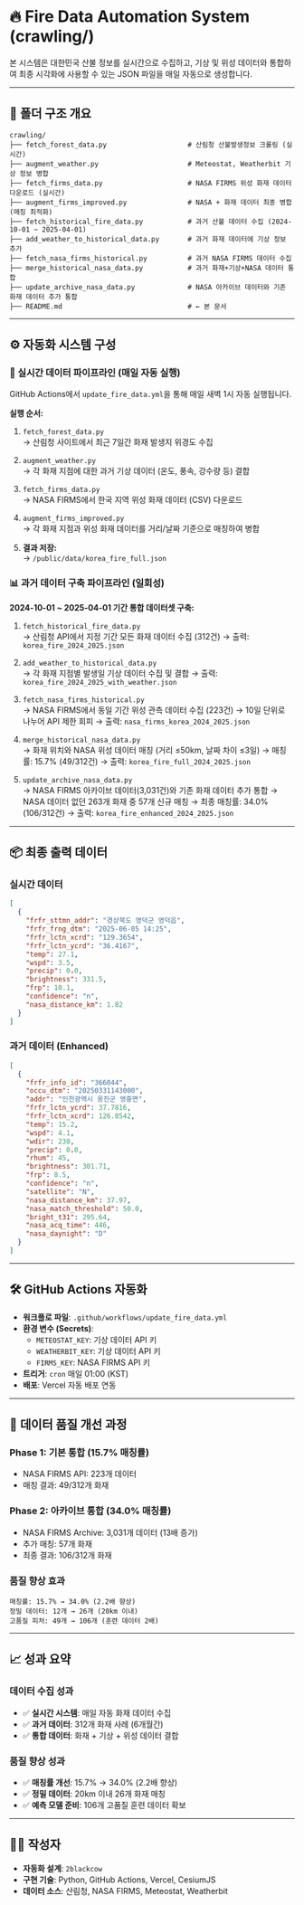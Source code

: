 # 🔥 Fire Data Automation System (crawling/)

본 시스템은 대한민국 산불 정보를 실시간으로 수집하고, 기상 및 위성 데이터와 통합하여
최종 시각화에 사용할 수 있는 JSON 파일을 매일 자동으로 생성합니다.

---

## 📁 폴더 구조 개요

```
crawling/
├── fetch_forest_data.py                    # 산림청 산불발생정보 크롤링 (실시간)
├── augment_weather.py                      # Meteostat, Weatherbit 기상 정보 병합
├── fetch_firms_data.py                     # NASA FIRMS 위성 화재 데이터 다운로드 (실시간)
├── augment_firms_improved.py               # NASA + 화재 데이터 최종 병합 (매칭 최적화)
├── fetch_historical_fire_data.py           # 과거 산불 데이터 수집 (2024-10-01 ~ 2025-04-01)
├── add_weather_to_historical_data.py       # 과거 화재 데이터에 기상 정보 추가
├── fetch_nasa_firms_historical.py          # 과거 NASA FIRMS 데이터 수집
├── merge_historical_nasa_data.py           # 과거 화재+기상+NASA 데이터 통합
├── update_archive_nasa_data.py             # NASA 아카이브 데이터와 기존 화재 데이터 추가 통합
├── README.md                               # ← 본 문서
```

---

## ⚙️ 자동화 시스템 구성

### 🔄 실시간 데이터 파이프라인 (매일 자동 실행)

GitHub Actions에서 `update_fire_data.yml`을 통해 매일 새벽 1시 자동 실행됩니다.

**실행 순서:**

1. `fetch_forest_data.py`  
   → 산림청 사이트에서 최근 7일간 화재 발생지 위경도 수집

2. `augment_weather.py`  
   → 각 화재 지점에 대한 과거 기상 데이터 (온도, 풍속, 강수량 등) 결합

3. `fetch_firms_data.py`  
   → NASA FIRMS에서 한국 지역 위성 화재 데이터 (CSV) 다운로드

4. `augment_firms_improved.py`  
   → 각 화재 지점과 위성 화재 데이터를 거리/날짜 기준으로 매칭하여 병합

5. **결과 저장:**  
   → `/public/data/korea_fire_full.json`

### 📊 과거 데이터 구축 파이프라인 (일회성)

**2024-10-01 ~ 2025-04-01 기간 통합 데이터셋 구축:**

1. `fetch_historical_fire_data.py`  
   → 산림청 API에서 지정 기간 모든 화재 데이터 수집 (312건)
   → 출력: `korea_fire_2024_2025.json`

2. `add_weather_to_historical_data.py`  
   → 각 화재 지점별 발생일 기상 데이터 수집 및 결합
   → 출력: `korea_fire_2024_2025_with_weather.json`

3. `fetch_nasa_firms_historical.py`  
   → NASA FIRMS에서 동일 기간 위성 관측 데이터 수집 (223건)
   → 10일 단위로 나누어 API 제한 회피
   → 출력: `nasa_firms_korea_2024_2025.json`

4. `merge_historical_nasa_data.py`  
   → 화재 위치와 NASA 위성 데이터 매칭 (거리 ≤50km, 날짜 차이 ≤3일)
   → 매칭률: 15.7% (49/312건)
   → 출력: `korea_fire_full_2024_2025.json`

5. `update_archive_nasa_data.py`  
   → NASA FIRMS 아카이브 데이터(3,031건)와 기존 화재 데이터 추가 통합
   → NASA 데이터 없던 263개 화재 중 57개 신규 매칭
   → 최종 매칭률: 34.0% (106/312건)
   → 출력: `korea_fire_enhanced_2024_2025.json`

---

## 📦 최종 출력 데이터

### 실시간 데이터
```json
[
  {
    "frfr_sttmn_addr": "경상북도 영덕군 영덕읍",
    "frfr_frng_dtm": "2025-06-05 14:25",
    "frfr_lctn_xcrd": "129.3654",
    "frfr_lctn_ycrd": "36.4167",
    "temp": 27.1,
    "wspd": 3.5,
    "precip": 0.0,
    "brightness": 331.5,
    "frp": 10.1,
    "confidence": "n",
    "nasa_distance_km": 1.82
  }
]
```

### 과거 데이터 (Enhanced)
```json
[
  {
    "frfr_info_id": "366044",
    "occu_dtm": "20250331143000",
    "addr": "인천광역시 옹진군 영흥면",
    "frfr_lctn_ycrd": 37.7816,
    "frfr_lctn_xcrd": 126.8542,
    "temp": 15.2,
    "wspd": 4.1,
    "wdir": 230,
    "precip": 0.0,
    "rhum": 45,
    "brightness": 301.71,
    "frp": 8.5,
    "confidence": "n",
    "satellite": "N",
    "nasa_distance_km": 37.97,
    "nasa_match_threshold": 50.0,
    "bright_t31": 295.64,
    "nasa_acq_time": 446,
    "nasa_daynight": "D"
  }
]
```

---

## 🛠 GitHub Actions 자동화

- **워크플로 파일**: `.github/workflows/update_fire_data.yml`
- **환경 변수 (Secrets)**:
  - `METEOSTAT_KEY`: 기상 데이터 API 키
  - `WEATHERBIT_KEY`: 기상 데이터 API 키  
  - `FIRMS_KEY`: NASA FIRMS API 키
- **트리거**: `cron` 매일 01:00 (KST)
- **배포**: Vercel 자동 배포 연동

---

## 🔄 데이터 품질 개선 과정

### Phase 1: 기본 통합 (15.7% 매칭률)
- NASA FIRMS API: 223개 데이터
- 매칭 결과: 49/312개 화재

### Phase 2: 아카이브 통합 (34.0% 매칭률)
- NASA FIRMS Archive: 3,031개 데이터 (13배 증가)
- 추가 매칭: 57개 화재
- 최종 결과: 106/312개 화재

### 품질 향상 효과
```
매칭률: 15.7% → 34.0% (2.2배 향상)
정밀 데이터: 12개 → 26개 (20km 이내)
고품질 피처: 49개 → 106개 (훈련 데이터 2배)
```

---

## 📈 성과 요약

### 데이터 수집 성과
- ✅ **실시간 시스템**: 매일 자동 화재 데이터 수집
- ✅ **과거 데이터**: 312개 화재 사례 (6개월간)
- ✅ **통합 데이터**: 화재 + 기상 + 위성 데이터 결합

### 품질 향상 성과
- ✅ **매칭률 개선**: 15.7% → 34.0% (2.2배 향상)
- ✅ **정밀 데이터**: 20km 이내 26개 화재 매칭
- ✅ **예측 모델 준비**: 106개 고품질 훈련 데이터 확보

---

## 👨‍💻 작성자

- **자동화 설계**: `2blackcow`
- **구현 기술**: Python, GitHub Actions, Vercel, CesiumJS
- **데이터 소스**: 산림청, NASA FIRMS, Meteostat, Weatherbit